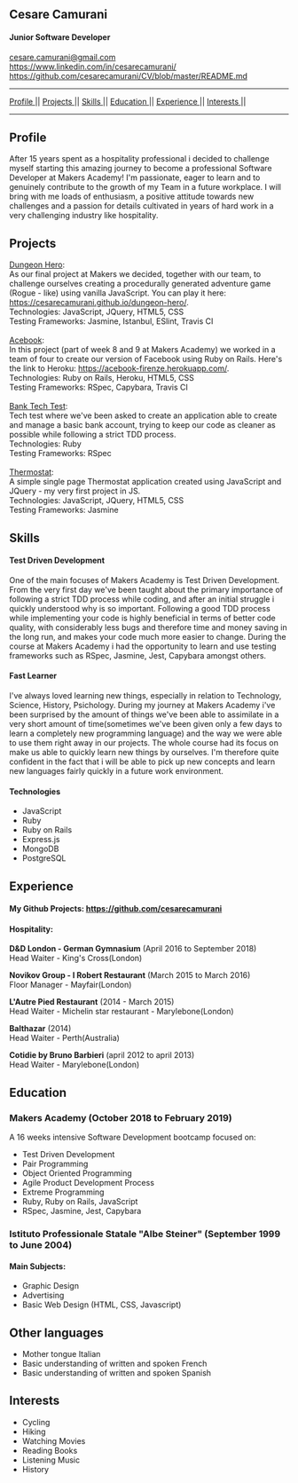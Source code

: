 ## Cesare Camurani
#### Junior Software Developer

<a href="mailto:cesare.camurani@gmail.com"> cesare.camurani@gmail.com </a>
<br>
<a href="https://www.linkedin.com/in/cesarecamurani/"> https://www.linkedin.com/in/cesarecamurani/ </a>
<br>
<a href="https://github.com/cesarecamurani/CV/blob/master/README.md"> https://github.com/cesarecamurani/CV/blob/master/README.md </a>

<hr>

[Profile ](#profile) ||
[Projects ](#projects) ||
[Skills ](#skills) ||
[Education ](#education) ||
[Experience ](#experience) ||
[Interests ](#interests) ||

<hr>

## Profile

After 15 years spent as a hospitality professional i decided to challenge myself starting this amazing journey to become a professional Software Developer at Makers Academy! I'm passionate, eager to learn and to genuinely contribute to the growth of my Team in a future workplace.
I will bring with me loads of enthusiasm, a positive attitude towards new challenges and a passion for details cultivated in years of hard work in a very challenging industry like hospitality.

## Projects

[Dungeon Hero](https://github.com/cesarecamurani/dungeon-hero): <br> As our final project at Makers we decided, together with our team, to challenge ourselves creating a procedurally generated adventure game (Rogue - like) using vanilla JavaScript. You can play it here: <br> <a href="https://cesarecamurani.github.io/dungeon-hero/">https://cesarecamurani.github.io/dungeon-hero/</a>. <br>
Technologies: JavaScript, JQuery, HTML5, CSS <br>
Testing Frameworks: Jasmine, Istanbul, ESlint, Travis CI 
<br><br>
[Acebook](https://github.com/cesarecamurani/acebook-firenze): <br> In this project (part of week 8 and 9 at Makers Academy) we worked in a team of four to create our version of Facebook using Ruby on Rails. Here's the link to Heroku: https://acebook-firenze.herokuapp.com/. <br>
Technologies: Ruby on Rails, Heroku, HTML5, CSS <br>
Testing Frameworks: RSpec, Capybara, Travis CI 
<br><br>
[Bank Tech Test](https://github.com/cesarecamurani/Bank-Tech-Test): <br> Tech test where we've been asked to create an application able to create and manage a basic bank account, trying to keep our code as cleaner as possible while following a strict TDD process. <br>
Technologies: Ruby <br>
Testing Frameworks: RSpec
<br><br>
[Thermostat](https://github.com/cesarecamurani/Thermostat-JavaScript): <br> A simple single page Thermostat application created using JavaScript and JQuery - my very first project in JS. <br>
Technologies: JavaScript, JQuery, HTML5, CSS <br>
Testing Frameworks: Jasmine

## Skills

#### Test Driven Development

One of the main focuses of Makers Academy is Test Driven Development.
From the very first day we've been taught about the primary importance of following a strict TDD process while coding, and after an initial struggle i quickly understood why is so important.
Following a good TDD process while implementing your code is highly beneficial in terms of better code quality, with considerably less bugs and therefore time and money saving in the long run, and makes your code much more easier to change.
During the course at Makers Academy i had the opportunity to learn and use testing frameworks such as RSpec, Jasmine, Jest, Capybara amongst others.

#### Fast Learner

I've always loved learning new things, especially in relation to Technology, Science, History, Psichology.
During my journey at Makers Academy i've been surprised by the amount of things we've been able to assimilate in a very short amount of time(sometimes we've been given only a few days to learn a completely new programming language) and the way we were able to use them right away in our projects.
The whole course had its focus on make us able to quickly learn new things by ourselves.
I'm therefore quite confident in the fact that i will be able to pick up new concepts and learn new languages fairly quickly in a future work environment.

#### Technologies

- JavaScript
- Ruby
- Ruby on Rails
- Express.js
- MongoDB
- PostgreSQL

## Experience

#### My Github Projects: <a href="https://github.com/cesarecamurani?tab=repositories">https://github.com/cesarecamurani</a>

#### Hospitality:

**D&D London - German Gymnasium** (April 2016 to September 2018)    
Head Waiter - King's Cross(London)

**Novikov Group - I Robert Restaurant** (March 2015 to March 2016)<br>
Floor Manager - Mayfair(London)

**L'Autre Pied Restaurant** (2014 - March 2015)<br>
Head Waiter - Michelin star restaurant - Marylebone(London)

**Balthazar** (2014)<br>
Head Waiter - Perth(Australia)

**Cotidie by Bruno Barbieri** (april 2012 to april 2013)<br>
Head Waiter - Marylebone(London)

## Education

### Makers Academy (October 2018 to February 2019)

 A 16 weeks intensive Software Development bootcamp focused on:

- Test Driven Development
- Pair Programming
- Object Oriented Programming
- Agile Product Development Process
- Extreme Programming
- Ruby, Ruby on Rails, JavaScript
- RSpec, Jasmine, Jest, Capybara

### Istituto Professionale Statale "Albe Steiner" (September 1999 to June 2004)

#### Main Subjects:

- Graphic Design
- Advertising
- Basic Web Design (HTML, CSS, Javascript)

## Other languages

- Mother tongue Italian
- Basic understanding of written and spoken French
- Basic understanding of written and spoken Spanish

## Interests

- Cycling
- Hiking
- Watching Movies
- Reading Books
- Listening Music
- History
